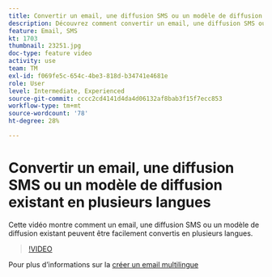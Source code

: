```yaml
---
title: Convertir un email, une diffusion SMS ou un modèle de diffusion existant en plusieurs langues
description: Découvrez comment convertir un email, une diffusion SMS ou un modèle de diffusion existant en plusieurs langues.
feature: Email, SMS
kt: 1703
thumbnail: 23251.jpg
doc-type: feature video
activity: use
team: TM
exl-id: f069fe5c-654c-4be3-818d-b34741e4681e
role: User
level: Intermediate, Experienced
source-git-commit: cccc2cd4141d4da4d06132af8bab3f15f7ecc853
workflow-type: tm+mt
source-wordcount: '78'
ht-degree: 28%

---
```


# Convertir un email, une diffusion SMS ou un modèle de diffusion existant en plusieurs langues

Cette vidéo montre comment un email, une diffusion SMS ou un modèle de diffusion existant peuvent être facilement convertis en plusieurs langues.

>[!VIDEO](https://video.tv.adobe.com/v/23251?quality=12)

Pour plus d’informations sur la [créer un email multilingue](https://experienceleague.adobe.com/docs/campaign-standard/using/communication-channels/email-messages/creating-a-multilingual-email.html?lang=en)
